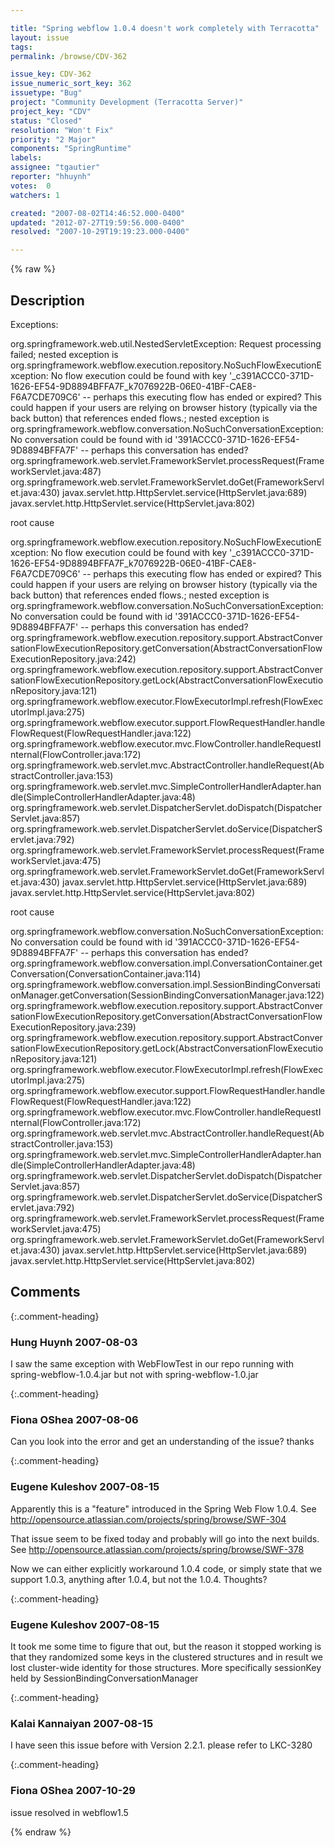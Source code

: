 ```yaml
---

title: "Spring webflow 1.0.4 doesn't work completely with Terracotta"
layout: issue
tags: 
permalink: /browse/CDV-362

issue_key: CDV-362
issue_numeric_sort_key: 362
issuetype: "Bug"
project: "Community Development (Terracotta Server)"
project_key: "CDV"
status: "Closed"
resolution: "Won't Fix"
priority: "2 Major"
components: "SpringRuntime"
labels: 
assignee: "tgautier"
reporter: "hhuynh"
votes:  0
watchers: 1

created: "2007-08-02T14:46:52.000-0400"
updated: "2012-07-27T19:59:56.000-0400"
resolved: "2007-10-29T19:19:23.000-0400"

---
```




{% raw %}



## Description

<div markdown="1" class="description">

Exceptions:

org.springframework.web.util.NestedServletException: Request processing failed; nested exception is org.springframework.webflow.execution.repository.NoSuchFlowExecutionException: No flow execution could be found with key '\_c391ACCC0-371D-1626-EF54-9D8894BFFA7F\_k7076922B-06E0-41BF-CAE8-F6A7CDE709C6' -- perhaps this executing flow has ended or expired? This could happen if your users are relying on browser history (typically via the back button) that references ended flows.; nested exception is org.springframework.webflow.conversation.NoSuchConversationException: No conversation could be found with id '391ACCC0-371D-1626-EF54-9D8894BFFA7F' -- perhaps this conversation has ended? 
	org.springframework.web.servlet.FrameworkServlet.processRequest(FrameworkServlet.java:487)
	org.springframework.web.servlet.FrameworkServlet.doGet(FrameworkServlet.java:430)
	javax.servlet.http.HttpServlet.service(HttpServlet.java:689)
	javax.servlet.http.HttpServlet.service(HttpServlet.java:802)
  
      
            
                
                    


root cause

org.springframework.webflow.execution.repository.NoSuchFlowExecutionException: No flow execution could be found with key '\_c391ACCC0-371D-1626-EF54-9D8894BFFA7F\_k7076922B-06E0-41BF-CAE8-F6A7CDE709C6' -- perhaps this executing flow has ended or expired? This could happen if your users are relying on browser history (typically via the back button) that references ended flows.; nested exception is org.springframework.webflow.conversation.NoSuchConversationException: No conversation could be found with id '391ACCC0-371D-1626-EF54-9D8894BFFA7F' -- perhaps this conversation has ended? 
	org.springframework.webflow.execution.repository.support.AbstractConversationFlowExecutionRepository.getConversation(AbstractConversationFlowExecutionRepository.java:242)
	org.springframework.webflow.execution.repository.support.AbstractConversationFlowExecutionRepository.getLock(AbstractConversationFlowExecutionRepository.java:121)
	org.springframework.webflow.executor.FlowExecutorImpl.refresh(FlowExecutorImpl.java:275)
	org.springframework.webflow.executor.support.FlowRequestHandler.handleFlowRequest(FlowRequestHandler.java:122)
	org.springframework.webflow.executor.mvc.FlowController.handleRequestInternal(FlowController.java:172)
	org.springframework.web.servlet.mvc.AbstractController.handleRequest(AbstractController.java:153)
	org.springframework.web.servlet.mvc.SimpleControllerHandlerAdapter.handle(SimpleControllerHandlerAdapter.java:48)
	org.springframework.web.servlet.DispatcherServlet.doDispatch(DispatcherServlet.java:857)
	org.springframework.web.servlet.DispatcherServlet.doService(DispatcherServlet.java:792)
	org.springframework.web.servlet.FrameworkServlet.processRequest(FrameworkServlet.java:475)
	org.springframework.web.servlet.FrameworkServlet.doGet(FrameworkServlet.java:430)
	javax.servlet.http.HttpServlet.service(HttpServlet.java:689)
	javax.servlet.http.HttpServlet.service(HttpServlet.java:802)
  
      
            
                
                    


root cause

org.springframework.webflow.conversation.NoSuchConversationException: No conversation could be found with id '391ACCC0-371D-1626-EF54-9D8894BFFA7F' -- perhaps this conversation has ended? 
	org.springframework.webflow.conversation.impl.ConversationContainer.getConversation(ConversationContainer.java:114)
	org.springframework.webflow.conversation.impl.SessionBindingConversationManager.getConversation(SessionBindingConversationManager.java:122)
	org.springframework.webflow.execution.repository.support.AbstractConversationFlowExecutionRepository.getConversation(AbstractConversationFlowExecutionRepository.java:239)
	org.springframework.webflow.execution.repository.support.AbstractConversationFlowExecutionRepository.getLock(AbstractConversationFlowExecutionRepository.java:121)
	org.springframework.webflow.executor.FlowExecutorImpl.refresh(FlowExecutorImpl.java:275)
	org.springframework.webflow.executor.support.FlowRequestHandler.handleFlowRequest(FlowRequestHandler.java:122)
	org.springframework.webflow.executor.mvc.FlowController.handleRequestInternal(FlowController.java:172)
	org.springframework.web.servlet.mvc.AbstractController.handleRequest(AbstractController.java:153)
	org.springframework.web.servlet.mvc.SimpleControllerHandlerAdapter.handle(SimpleControllerHandlerAdapter.java:48)
	org.springframework.web.servlet.DispatcherServlet.doDispatch(DispatcherServlet.java:857)
	org.springframework.web.servlet.DispatcherServlet.doService(DispatcherServlet.java:792)
	org.springframework.web.servlet.FrameworkServlet.processRequest(FrameworkServlet.java:475)
	org.springframework.web.servlet.FrameworkServlet.doGet(FrameworkServlet.java:430)
	javax.servlet.http.HttpServlet.service(HttpServlet.java:689)
	javax.servlet.http.HttpServlet.service(HttpServlet.java:802)
  
      
            
                
                    


</div>

## Comments


{:.comment-heading}
### **Hung Huynh** <span class="date">2007-08-03</span>

<div markdown="1" class="comment">

I saw the same exception with WebFlowTest in our repo running with spring-webflow-1.0.4.jar but not with spring-webflow-1.0.jar

</div>


{:.comment-heading}
### **Fiona OShea** <span class="date">2007-08-06</span>

<div markdown="1" class="comment">

Can you look into the error and get an understanding of the issue? thanks

</div>


{:.comment-heading}
### **Eugene Kuleshov** <span class="date">2007-08-15</span>

<div markdown="1" class="comment">

Apparently this is a "feature" introduced in the Spring Web Flow 1.0.4. See http://opensource.atlassian.com/projects/spring/browse/SWF-304

That issue seem to be fixed today and probably will go into the next builds. See http://opensource.atlassian.com/projects/spring/browse/SWF-378

Now we can either explicitly workaround 1.0.4 code, or simply state that we support 1.0.3, anything after 1.0.4, but not the 1.0.4. Thoughts?

</div>


{:.comment-heading}
### **Eugene Kuleshov** <span class="date">2007-08-15</span>

<div markdown="1" class="comment">

It took me some time to figure that out, but the reason it stopped working is that they randomized some keys in the clustered structures and in result we lost cluster-wide identity for those structures. More specifically sessionKey held by SessionBindingConversationManager

</div>


{:.comment-heading}
### **Kalai Kannaiyan** <span class="date">2007-08-15</span>

<div markdown="1" class="comment">

 I have seen this issue before with Version 2.2.1. please refer to LKC-3280

</div>


{:.comment-heading}
### **Fiona OShea** <span class="date">2007-10-29</span>

<div markdown="1" class="comment">

issue resolved in webflow1.5

</div>



{% endraw %}
